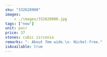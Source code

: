 ```yaml
---
sku: "332628900"
images:
    - ./images/332628900.jpg
tags: ["new"]
unit: pair
price: 37
stones: cubic zirconia
remarks: "- About 7mm wide.\n- Nickel-free."
isAvailable: true
---
```

